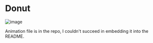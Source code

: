 # Donut

 ![image](https://github.com/user-attachments/assets/582ca2ea-4964-4340-b32e-5b2abd9e24b9)

Animation file is in the repo, I couldn't succeed in embedding it into the README.

